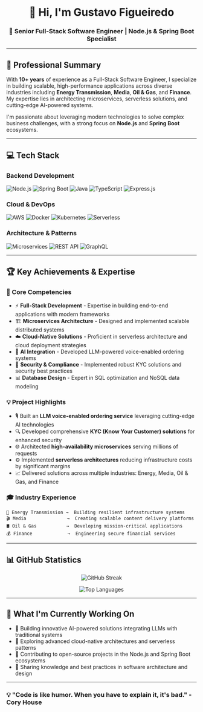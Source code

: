 <div align="center">
  
# 👋 Hi, I'm Gustavo Figueiredo

### 🚀 Senior Full-Stack Software Engineer | Node.js & Spring Boot Specialist

</div>

---

## 🎯 Professional Summary

With **10+ years** of experience as a Full-Stack Software Engineer, I specialize in building scalable, high-performance applications across diverse industries including **Energy Transmission**, **Media**, **Oil & Gas**, and **Finance**. My expertise lies in architecting microservices, serverless solutions, and cutting-edge AI-powered systems.

I'm passionate about leveraging modern technologies to solve complex business challenges, with a strong focus on **Node.js** and **Spring Boot** ecosystems. 

---

## 💻 Tech Stack

### Backend Development
![Node.js](https://img.shields.io/badge/Node.js-339933?style=for-the-badge&logo=nodedotjs&logoColor=white)
![Spring Boot](https://img.shields.io/badge/Spring_Boot-6DB33F?style=for-the-badge&logo=spring-boot&logoColor=white)
![Java](https://img.shields.io/badge/Java-ED8B00?style=for-the-badge&logo=openjdk&logoColor=white)
![TypeScript](https://img.shields.io/badge/TypeScript-007ACC?style=for-the-badge&logo=typescript&logoColor=white)
![Express.js](https://img.shields.io/badge/Express.js-000000?style=for-the-badge&logo=express&logoColor=white)

### Cloud & DevOps
![AWS](https://img.shields.io/badge/AWS-FF9900?style=for-the-badge&logo=amazonaws&logoColor=white)
![Docker](https://img.shields.io/badge/Docker-2CA5E0?style=for-the-badge&logo=docker&logoColor=white)
![Kubernetes](https://img.shields.io/badge/Kubernetes-326ce5?style=for-the-badge&logo=kubernetes&logoColor=white)
![Serverless](https://img.shields.io/badge/Serverless-FD5750?style=for-the-badge&logo=serverless&logoColor=white)

### Architecture & Patterns
![Microservices](https://img.shields.io/badge/Microservices-FF6C37?style=for-the-badge&logo=microservices&logoColor=white)
![REST API](https://img.shields.io/badge/REST_API-009688?style=for-the-badge&logo=fastapi&logoColor=white)
![GraphQL](https://img.shields.io/badge/GraphQL-E10098?style=for-the-badge&logo=graphql&logoColor=white)

---

## 🏆 Key Achievements & Expertise

### 🎯 Core Competencies
- ⚡ **Full-Stack Development** - Expertise in building end-to-end applications with modern frameworks
- 🏗️ **Microservices Architecture** - Designed and implemented scalable distributed systems
- ☁️ **Cloud-Native Solutions** - Proficient in serverless architecture and cloud deployment strategies
- 🤖 **AI Integration** - Developed LLM-powered voice-enabled ordering systems
- 🔐 **Security & Compliance** - Implemented robust KYC solutions and security best practices
- 📊 **Database Design** - Expert in SQL optimization and NoSQL data modeling

### 💡 Project Highlights
- 🎙️ Built an **LLM voice-enabled ordering service** leveraging cutting-edge AI technologies
- 🔍 Developed comprehensive **KYC (Know Your Customer) solutions** for enhanced security
- 🌐 Architected **high-availability microservices** serving millions of requests
- ⚙️ Implemented **serverless architectures** reducing infrastructure costs by significant margins
- 📈 Delivered solutions across multiple industries: Energy, Media, Oil & Gas, and Finance

### 🎓 Industry Experience
```
🔋 Energy Transmission →  Building resilient infrastructure systems
🎬 Media               →  Creating scalable content delivery platforms
🛢️ Oil & Gas           →  Developing mission-critical applications
💰 Finance             →  Engineering secure financial services
```

---

## 📊 GitHub Statistics

<div align="center">
  
![GitHub Streak](https://github-readme-streak-stats.herokuapp.com/?user=gustavodsf&theme=radical&hide_border=true)

![Top Languages](https://github-readme-stats.vercel.app/api/top-langs/?username=gustavodsf&layout=compact&theme=radical&hide_border=true&langs_count=8)

</div>

---

## 🌟 What I'm Currently Working On

- 🔭 Building innovative AI-powered solutions integrating LLMs with traditional systems
- 🌱 Exploring advanced cloud-native architectures and serverless patterns
- 👯 Contributing to open-source projects in the Node.js and Spring Boot ecosystems
- 💬 Sharing knowledge and best practices in software architecture and design

---
  
### 💡 "Code is like humor. When you have to explain it, it's bad." - Cory House
